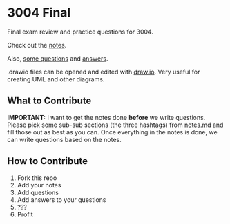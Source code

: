 # 3004 Final

Final exam review and practice questions for 3004.

Check out the [notes](notes.md).

Also, [some questions](questions.md) and [answers](answers.md).

.drawio files can be opened and edited with [draw.io](https://www.draw.io/).
Very useful for creating UML and other diagrams.

## What to Contribute

**IMPORTANT:** I want to get the notes done **before** we write questions. Please pick some sub-sub sections (the three hashtags) from [notes.md](notes.md) and fill those out as best as you can. Once everything in the notes is done, we can write questions based on the notes.

## How to Contribute

1. Fork this repo
1. Add your notes
1. Add questions
1. Add answers to your questions
1. ???
1. Profit
